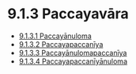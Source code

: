 

# 9.1.3 Paccayavāra

* [9.1.3.1 Paccayānuloma](9.1.3/9.1.3.1.md)
* [9.1.3.2 Paccayapaccanīya](9.1.3/9.1.3.2.md)
* [9.1.3.3 Paccayānulomapaccanīya](9.1.3/9.1.3.3.md)
* [9.1.3.4 Paccayapaccanīyānuloma](9.1.3/9.1.3.4.md)




